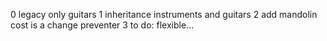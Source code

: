 0 legacy only guitars
1 inheritance instruments and guitars
2 add mandolin cost is a change preventer
3 to do: flexible...